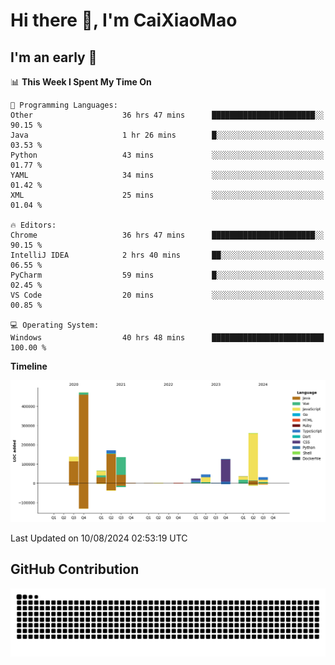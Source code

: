 # Hi there 👋, I'm CaiXiaoMao

## I'm an early 🐤
<!--START_SECTION:waka-->
📊 **This Week I Spent My Time On** 

```text
💬 Programming Languages: 
Other                    36 hrs 47 mins      ███████████████████████░░   90.15 % 
Java                     1 hr 26 mins        █░░░░░░░░░░░░░░░░░░░░░░░░   03.53 % 
Python                   43 mins             ░░░░░░░░░░░░░░░░░░░░░░░░░   01.77 % 
YAML                     34 mins             ░░░░░░░░░░░░░░░░░░░░░░░░░   01.42 % 
XML                      25 mins             ░░░░░░░░░░░░░░░░░░░░░░░░░   01.04 % 

🔥 Editors: 
Chrome                   36 hrs 47 mins      ███████████████████████░░   90.15 % 
IntelliJ IDEA            2 hrs 40 mins       ██░░░░░░░░░░░░░░░░░░░░░░░   06.55 % 
PyCharm                  59 mins             █░░░░░░░░░░░░░░░░░░░░░░░░   02.45 % 
VS Code                  20 mins             ░░░░░░░░░░░░░░░░░░░░░░░░░   00.85 % 

💻 Operating System: 
Windows                  40 hrs 48 mins      █████████████████████████   100.00 % 
```

**Timeline**

![Lines of Code chart](https://raw.githubusercontent.com/caixiaomao/caixiaomao/main/assets/bar_graph.png)


 Last Updated on 10/08/2024 02:53:19 UTC
<!--END_SECTION:waka-->

## GitHub Contribution
<picture>
  <source media="(prefers-color-scheme: dark)" srcset="/dist/snake/github-contribution-grid-snake-dark.svg" />
  <source media="(prefers-color-scheme: light)" srcset="/dist/snake/github-contribution-grid-snake.svg" />
  <img alt="github contribution grid snake animation" src="/dist/snake/github-contribution-grid-snake.svg" />
</picture>
